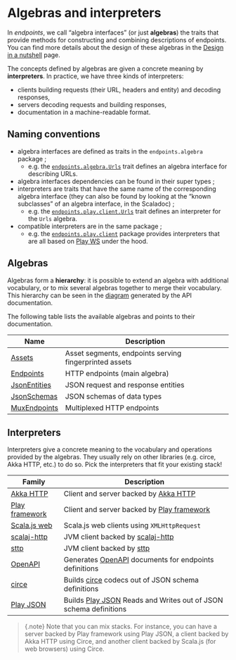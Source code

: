 # Algebras and interpreters

In *endpoints*, we call “algebra interfaces” (or just **algebras**) the
traits that provide methods for constructing and combining descriptions
of endpoints. You can find more details about the design of these
algebras in the [Design in a nutshell](design.md) page.

The concepts defined by algebras are given a concrete meaning by **interpreters**.
In practice, we have three kinds of interpreters:

- clients building requests (their URL, headers and entity) and decoding responses,
- servers decoding requests and building responses,
- documentation in a machine-readable format.

## Naming conventions

- algebra interfaces are defined as traits in the `endpoints.algebra`
  package ;
    - e.g. the [`endpoints.algebra.Urls`](unchecked:/api/endpoints/algebra/Urls.html) trait defines
      an algebra interface for describing URLs.
- algebra interfaces dependencies can be found in their super types ;
- interpreters are traits that have the same name of the corresponding
  algebra interface (they can also be found by looking at the “known
  subclasses” of an algebra interface, in the Scaladoc) ;
    - e.g. the [`endpoints.play.client.Urls`](unchecked:/api/endpoints/play/client/Urls.html) trait
      defines an interpreter for the `Urls` algebra.
- compatible interpreters are in the same package ;
  - e.g. the [`endpoints.play.client`](unchecked:/api/endpoints/play/client/index.html)
    package provides interpreters that are all based on
    [Play WS](https://github.com/playframework/play-ws) under the hood.

## Algebras

Algebras form a **hierarchy**: it is possible to extend an algebra
with additional vocabulary, or to mix several algebras together
to merge their vocabulary. This hierarchy can be seen in the
[diagram](unchecked:/api/endpoints/algebra/index.html#content-diagram-container)
generated by the API documentation.

The following table lists the available algebras and points to their documentation.

| Name | Description |
|---|---|
|[Assets](algebras/assets.md)|Asset segments, endpoints serving fingerprinted assets|
|[Endpoints](algebras/endpoints.md)|HTTP endpoints (main algebra)|
|[JsonEntities](algebras/json-entities.md)|JSON request and response entities|
|[JsonSchemas](algebras/json-schemas.md)|JSON schemas of data types|
|[MuxEndpoints](algebras/mux-endpoints.md)|Multiplexed HTTP endpoints|

## Interpreters

Interpreters give a concrete meaning to the vocabulary and operations provided
by the algebras. They usually rely on other libraries (e.g. circe, Akka HTTP, etc.)
to do so. Pick the interpreters that fit your existing stack!

| Family | Description |
|---|---|
|[Akka HTTP](interpreters/akka-http.md)|Client and server backed by [Akka HTTP](https://doc.akka.io/docs/akka-http/current/)|
|[Play framework](interpreters/play.md)|Client and server backed by [Play framework](https://www.playframework.com/)|
|[Scala.js web](interpreters/scalajs-web.md)|Scala.js web clients using `XMLHttpRequest`|
|[scalaj-http](interpreters/scalaj-http.md)|JVM client backed by [scalaj-http](https://github.com/scalaj/scalaj-http)|
|[sttp](interpreters/sttp.md)|JVM client backed by [sttp](https://github.com/softwaremill/sttp)|
|[OpenAPI](interpreters/openapi.md)|Generates [OpenAPI](https://github.com/OAI/OpenAPI-Specification) documents for endpoints definitions|
|[circe](interpreters/circe.md)|Builds [circe](http://circe.github.io/circe/) codecs out of JSON schema definitions|
|[Play JSON](interpreters/play-json.md)|Builds [Play JSON](https://github.com/playframework/play-json) Reads and Writes out of JSON schema definitions|

> {.note}
> Note that you can mix stacks. For instance, you can have a server backed by
> Play framework using Play JSON, a client backed by Akka HTTP using Circe,
> and another client backed by Scala.js (for web browsers) using Circe.
